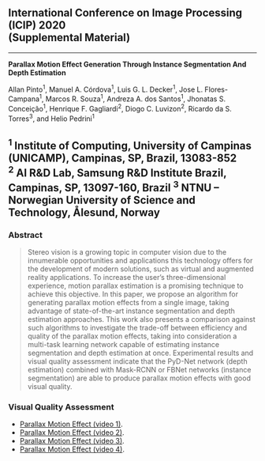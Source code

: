 ## International Conference on Image Processing (ICIP) 2020 <br/> (Supplemental Material)

---
**Parallax Motion Effect Generation Through Instance Segmentation And Depth Estimation**

Allan Pinto<sup>1</sup>, Manuel A. Córdova<sup>1</sup>, Luis G. L. Decker<sup>1</sup>, Jose L. Flores-Campana<sup>1</sup>, Marcos R. Souza<sup>1</sup>, Andreza A. dos Santos<sup>1</sup>, Jhonatas S. Conceição<sup>1</sup>, Henrique F. Gagliardi<sup>2</sup>, Diogo C. Luvizon<sup>2</sup>, Ricardo da S. Torres<sup>3</sup>, and  Helio Pedrini<sup>1</sup>

<sup>1</sup> Institute of Computing, University of Campinas (UNICAMP), Campinas, SP, Brazil, 13083-852</br>
<sup>2</sup> AI R&D Lab, Samsung R&D Institute Brazil, Campinas, SP, 13097-160, Brazil
<sup>3</sup> NTNU – Norwegian University of Science and Technology, Ålesund, Norway
---

### Abstract
> Stereo vision is a growing topic in computer vision due to the innumerable opportunities and applications this technology offers for
the development of modern solutions, such as virtual and augmented reality applications. To increase the user’s three-dimensional experience, motion parallax estimation is a promising technique to achieve this objective. In this paper, we propose an algorithm for generating parallax motion effects from a single image, taking advantage of state-of-the-art instance segmentation and depth estimation approaches. This work also presents a comparison against such algorithms to investigate the trade-off between efficiency and quality of the parallax motion effects, taking into consideration a multi-task learning network capable of estimating instance segmentation and depth estimation at once. Experimental results and visual quality assessment indicate that the PyD-Net network (depth estimation) combined with Mask-RCNN or FBNet networks (instance segmentation) are able to produce parallax motion effects with good visual quality.

### Visual Quality Assessment

- [Parallax Motion Effect (video 1)](https://github.com/allansp84/motion-parallax).
- [Parallax Motion Effect (video 2)](https://github.com/allansp84/motion-parallax).
- [Parallax Motion Effect (video 3)](https://github.com/allansp84/motion-parallax).
- [Parallax Motion Effect (video 4)](https://github.com/allansp84/motion-parallax).

